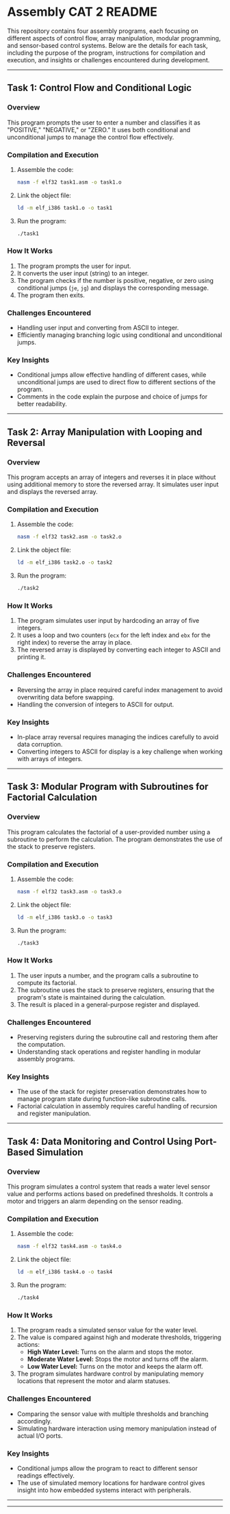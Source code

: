 

# Assembly CAT 2 README

This repository contains four assembly programs, each focusing on different aspects of control flow, array manipulation, modular programming, and sensor-based control systems. Below are the details for each task, including the purpose of the program, instructions for compilation and execution, and insights or challenges encountered during development.

---

## Task 1: Control Flow and Conditional Logic

### Overview
This program prompts the user to enter a number and classifies it as "POSITIVE," "NEGATIVE," or "ZERO." It uses both conditional and unconditional jumps to manage the control flow effectively.

### Compilation and Execution
1. Assemble the code:
   ```bash
   nasm -f elf32 task1.asm -o task1.o
   ```
2. Link the object file:
   ```bash
   ld -m elf_i386 task1.o -o task1
   ```
3. Run the program:
   ```bash
   ./task1
   ```

### How It Works
1. The program prompts the user for input.
2. It converts the user input (string) to an integer.
3. The program checks if the number is positive, negative, or zero using conditional jumps (`je`, `jg`) and displays the corresponding message.
4. The program then exits.

### Challenges Encountered
- Handling user input and converting from ASCII to integer.
- Efficiently managing branching logic using conditional and unconditional jumps.

### Key Insights
- Conditional jumps allow effective handling of different cases, while unconditional jumps are used to direct flow to different sections of the program.
- Comments in the code explain the purpose and choice of jumps for better readability.

---

## Task 2: Array Manipulation with Looping and Reversal

### Overview
This program accepts an array of integers and reverses it in place without using additional memory to store the reversed array. It simulates user input and displays the reversed array.

### Compilation and Execution
1. Assemble the code:
   ```bash
   nasm -f elf32 task2.asm -o task2.o
   ```
2. Link the object file:
   ```bash
   ld -m elf_i386 task2.o -o task2
   ```
3. Run the program:
   ```bash
   ./task2
   ```

### How It Works
1. The program simulates user input by hardcoding an array of five integers.
2. It uses a loop and two counters (`ecx` for the left index and `ebx` for the right index) to reverse the array in place.
3. The reversed array is displayed by converting each integer to ASCII and printing it.

### Challenges Encountered
- Reversing the array in place required careful index management to avoid overwriting data before swapping.
- Handling the conversion of integers to ASCII for output.

### Key Insights
- In-place array reversal requires managing the indices carefully to avoid data corruption.
- Converting integers to ASCII for display is a key challenge when working with arrays of integers.

---

## Task 3: Modular Program with Subroutines for Factorial Calculation

### Overview
This program calculates the factorial of a user-provided number using a subroutine to perform the calculation. The program demonstrates the use of the stack to preserve registers.

### Compilation and Execution
1. Assemble the code:
   ```bash
   nasm -f elf32 task3.asm -o task3.o
   ```
2. Link the object file:
   ```bash
   ld -m elf_i386 task3.o -o task3
   ```
3. Run the program:
   ```bash
   ./task3
   ```

### How It Works
1. The user inputs a number, and the program calls a subroutine to compute its factorial.
2. The subroutine uses the stack to preserve registers, ensuring that the program's state is maintained during the calculation.
3. The result is placed in a general-purpose register and displayed.

### Challenges Encountered
- Preserving registers during the subroutine call and restoring them after the computation.
- Understanding stack operations and register handling in modular assembly programs.

### Key Insights
- The use of the stack for register preservation demonstrates how to manage program state during function-like subroutine calls.
- Factorial calculation in assembly requires careful handling of recursion and register manipulation.

---

## Task 4: Data Monitoring and Control Using Port-Based Simulation

### Overview
This program simulates a control system that reads a water level sensor value and performs actions based on predefined thresholds. It controls a motor and triggers an alarm depending on the sensor reading.

### Compilation and Execution
1. Assemble the code:
   ```bash
   nasm -f elf32 task4.asm -o task4.o
   ```
2. Link the object file:
   ```bash
   ld -m elf_i386 task4.o -o task4
   ```
3. Run the program:
   ```bash
   ./task4
   ```

### How It Works
1. The program reads a simulated sensor value for the water level.
2. The value is compared against high and moderate thresholds, triggering actions:
   - **High Water Level:** Turns on the alarm and stops the motor.
   - **Moderate Water Level:** Stops the motor and turns off the alarm.
   - **Low Water Level:** Turns on the motor and keeps the alarm off.
3. The program simulates hardware control by manipulating memory locations that represent the motor and alarm statuses.

### Challenges Encountered
- Comparing the sensor value with multiple thresholds and branching accordingly.
- Simulating hardware interaction using memory manipulation instead of actual I/O ports.

### Key Insights
- Conditional jumps allow the program to react to different sensor readings effectively.
- The use of simulated memory locations for hardware control gives insight into how embedded systems interact with peripherals.

---


---

